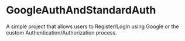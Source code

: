# GoogleAuthAndStandardAuth
A simple project that allows users to Register/LogIn using Google or the custom Authentication/Authorization process.
